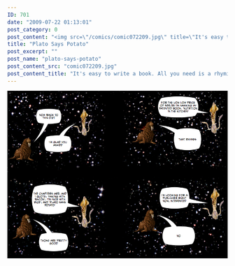 ```yaml
---
ID: 701
date: "2009-07-22 01:13:01"
post_category: 0
post_content: "<img src=\"/comics/comic072209.jpg\" title=\"It's easy to write a book. All you need is a rhyming dictionary \" />"
title: "Plato Says Potato"
post_excerpt: ""
post_name: "plato-says-potato"
post_content_src: "comic072209.jpg"
post_content_title: "It's easy to write a book. All you need is a rhyming dictionary "
---
```



[![It's easy to write a book. All you need is a rhyming dictionary ](/comics-hi-res/comic072209.jpg)](/comics-hi-res/comic072209.jpg)
